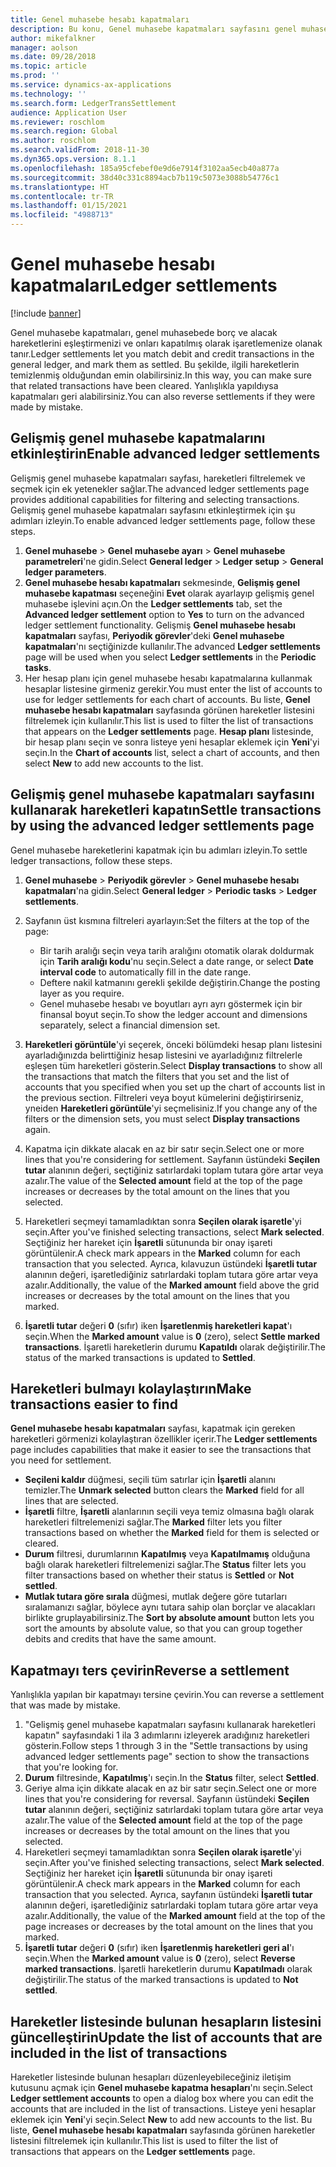 ```yaml
---
title: Genel muhasebe hesabı kapatmaları
description: Bu konu, Genel muhasebe kapatmaları sayfasını genel muhasebe hareketlerini kapatmak ve kapatmaları geri almak için nasıl kullanılacağını açıklar.
author: mikefalkner
manager: aolson
ms.date: 09/28/2018
ms.topic: article
ms.prod: ''
ms.service: dynamics-ax-applications
ms.technology: ''
ms.search.form: LedgerTransSettlement
audience: Application User
ms.reviewer: roschlom
ms.search.region: Global
ms.author: roschlom
ms.search.validFrom: 2018-11-30
ms.dyn365.ops.version: 8.1.1
ms.openlocfilehash: 185a95cfebef0e9d6e7914f3102aa5ecb40a877a
ms.sourcegitcommit: 38d40c331c8894acb7b119c5073e3088b54776c1
ms.translationtype: HT
ms.contentlocale: tr-TR
ms.lasthandoff: 01/15/2021
ms.locfileid: "4988713"
---
```

# <a name="ledger-settlements"></a><span data-ttu-id="7cf54-103">Genel muhasebe hesabı kapatmaları</span><span class="sxs-lookup"><span data-stu-id="7cf54-103">Ledger settlements</span></span>

[!include [banner](../includes/banner.md)]

<span data-ttu-id="7cf54-104">Genel muhasebe kapatmaları, genel muhasebede borç ve alacak hareketlerini eşleştirmenizi ve onları kapatılmış olarak işaretlemenize olanak tanır.</span><span class="sxs-lookup"><span data-stu-id="7cf54-104">Ledger settlements let you match debit and credit transactions in the general ledger, and mark them as settled.</span></span> <span data-ttu-id="7cf54-105">Bu şekilde, ilgili hareketlerin temizlenmiş olduğundan emin olabilirsiniz.</span><span class="sxs-lookup"><span data-stu-id="7cf54-105">In this way, you can make sure that related transactions have been cleared.</span></span> <span data-ttu-id="7cf54-106">Yanlışlıkla yapıldıysa kapatmaları geri alabilirsiniz.</span><span class="sxs-lookup"><span data-stu-id="7cf54-106">You can also reverse settlements if they were made by mistake.</span></span>

## <a name="enable-advanced-ledger-settlements"></a><span data-ttu-id="7cf54-107">Gelişmiş genel muhasebe kapatmalarını etkinleştirin</span><span class="sxs-lookup"><span data-stu-id="7cf54-107">Enable advanced ledger settlements</span></span>

<span data-ttu-id="7cf54-108">Gelişmiş genel muhasebe kapatmaları sayfası, hareketleri filtrelemek ve seçmek için ek yetenekler sağlar.</span><span class="sxs-lookup"><span data-stu-id="7cf54-108">The advanced ledger settlements page provides additional capabilities for filtering and selecting transactions.</span></span> <span data-ttu-id="7cf54-109">Gelişmiş genel muhasebe kapatmaları sayfasını etkinleştirmek için şu adımları izleyin.</span><span class="sxs-lookup"><span data-stu-id="7cf54-109">To enable advanced ledger settlements page, follow these steps.</span></span>

1. <span data-ttu-id="7cf54-110">**Genel muhasebe** \> **Genel muhasebe ayarı** \> **Genel muhasebe parametreleri**'ne gidin.</span><span class="sxs-lookup"><span data-stu-id="7cf54-110">Select **General ledger** \> **Ledger setup** \> **General ledger parameters**.</span></span> 
2. <span data-ttu-id="7cf54-111">**Genel muhasebe hesabı kapatmaları** sekmesinde, **Gelişmiş genel muhasebe kapatması** seçeneğini **Evet** olarak ayarlayıp gelişmiş genel muhasebe işlevini açın.</span><span class="sxs-lookup"><span data-stu-id="7cf54-111">On the **Ledger settlements** tab, set the **Advanced ledger settlement** option to **Yes** to turn on the advanced ledger settlement functionality.</span></span> <span data-ttu-id="7cf54-112">Gelişmiş **Genel muhasebe hesabı kapatmaları** sayfası, **Periyodik görevler**'deki **Genel muhasebe kapatmaları**'nı seçtiğinizde kullanılır.</span><span class="sxs-lookup"><span data-stu-id="7cf54-112">The advanced **Ledger settlements** page will be used when you select **Ledger settlements** in the **Periodic tasks**.</span></span> 
3. <span data-ttu-id="7cf54-113">Her hesap planı için genel muhasebe hesabı kapatmalarına kullanmak hesaplar listesine girmeniz gerekir.</span><span class="sxs-lookup"><span data-stu-id="7cf54-113">You must enter the list of accounts to use for ledger settlements for each chart of accounts.</span></span> <span data-ttu-id="7cf54-114">Bu liste, **Genel muhasebe hesabı kapatmaları** sayfasında görünen hareketler listesini filtrelemek için kullanılır.</span><span class="sxs-lookup"><span data-stu-id="7cf54-114">This list is used to filter the list of transactions that appears on the **Ledger settlements** page.</span></span> <span data-ttu-id="7cf54-115">**Hesap planı** listesinde, bir hesap planı seçin ve sonra listeye yeni hesaplar eklemek için **Yeni**'yi seçin.</span><span class="sxs-lookup"><span data-stu-id="7cf54-115">In the **Chart of accounts** list, select a chart of accounts, and then select **New** to add new accounts to the list.</span></span>

## <a name="settle-transactions-by-using-the-advanced-ledger-settlements-page"></a><span data-ttu-id="7cf54-116">Gelişmiş genel muhasebe kapatmaları sayfasını kullanarak hareketleri kapatın</span><span class="sxs-lookup"><span data-stu-id="7cf54-116">Settle transactions by using the advanced ledger settlements page</span></span>

<span data-ttu-id="7cf54-117">Genel muhasebe hareketlerini kapatmak için bu adımları izleyin.</span><span class="sxs-lookup"><span data-stu-id="7cf54-117">To settle ledger transactions, follow these steps.</span></span>

1. <span data-ttu-id="7cf54-118">**Genel muhasebe** \> **Periyodik görevler** \> **Genel muhasebe hesabı kapatmaları**'na gidin.</span><span class="sxs-lookup"><span data-stu-id="7cf54-118">Select **General ledger** \> **Periodic tasks** \> **Ledger settlements**.</span></span>
2. <span data-ttu-id="7cf54-119">Sayfanın üst kısmına filtreleri ayarlayın:</span><span class="sxs-lookup"><span data-stu-id="7cf54-119">Set the filters at the top of the page:</span></span>

    - <span data-ttu-id="7cf54-120">Bir tarih aralığı seçin veya tarih aralığını otomatik olarak doldurmak için **Tarih aralığı kodu**'nu seçin.</span><span class="sxs-lookup"><span data-stu-id="7cf54-120">Select a date range, or select **Date interval code** to automatically fill in the date range.</span></span>
    - <span data-ttu-id="7cf54-121">Deftere nakil katmanını gerekli şekilde değiştirin.</span><span class="sxs-lookup"><span data-stu-id="7cf54-121">Change the posting layer as you require.</span></span>
    - <span data-ttu-id="7cf54-122">Genel muhasebe hesabı ve boyutları ayrı ayrı göstermek için bir finansal boyut seçin.</span><span class="sxs-lookup"><span data-stu-id="7cf54-122">To show the ledger account and dimensions separately, select a financial dimension set.</span></span>

3. <span data-ttu-id="7cf54-123">**Hareketleri görüntüle**'yi seçerek, önceki bölümdeki hesap planı listesini ayarladığınızda belirttiğiniz hesap listesini ve ayarladığınız filtrelerle eşleşen tüm hareketleri gösterin.</span><span class="sxs-lookup"><span data-stu-id="7cf54-123">Select **Display transactions** to show all the transactions that match the filters that you set and the list of accounts that you specified when you set up the chart of accounts list in the previous section.</span></span> <span data-ttu-id="7cf54-124">Filtreleri veya boyut kümelerini değiştirirseniz, yneiden **Hareketleri görüntüle**'yi seçmelisiniz.</span><span class="sxs-lookup"><span data-stu-id="7cf54-124">If you change any of the filters or the dimension sets, you must select **Display transactions** again.</span></span>
4. <span data-ttu-id="7cf54-125">Kapatma için dikkate alacak en az bir satır seçin.</span><span class="sxs-lookup"><span data-stu-id="7cf54-125">Select one or more lines that you're considering for settlement.</span></span> <span data-ttu-id="7cf54-126">Sayfanın üstündeki **Seçilen tutar** alanının değeri, seçtiğiniz satırlardaki toplam tutara göre artar veya azalır.</span><span class="sxs-lookup"><span data-stu-id="7cf54-126">The value of the **Selected amount** field at the top of the page increases or decreases by the total amount on the lines that you selected.</span></span>
5. <span data-ttu-id="7cf54-127">Hareketleri seçmeyi tamamladıktan sonra **Seçilen olarak işaretle**'yi seçin.</span><span class="sxs-lookup"><span data-stu-id="7cf54-127">After you've finished selecting transactions, select **Mark selected**.</span></span> <span data-ttu-id="7cf54-128">Seçtiğiniz her hareket için **İşaretli** sütununda bir onay işareti görüntülenir.</span><span class="sxs-lookup"><span data-stu-id="7cf54-128">A check mark appears in the **Marked** column for each transaction that you selected.</span></span> <span data-ttu-id="7cf54-129">Ayrıca, kılavuzun üstündeki **İşaretli tutar** alanının değeri, işaretlediğiniz satırlardaki toplam tutara göre artar veya azalır.</span><span class="sxs-lookup"><span data-stu-id="7cf54-129">Additionally, the value of the **Marked amount** field above the grid increases or decreases by the total amount on the lines that you marked.</span></span>
6. <span data-ttu-id="7cf54-130">**İşaretli tutar** değeri **0** (sıfır) iken **İşaretlenmiş hareketleri kapat**'ı seçin.</span><span class="sxs-lookup"><span data-stu-id="7cf54-130">When the **Marked amount** value is **0** (zero), select **Settle marked transactions**.</span></span> <span data-ttu-id="7cf54-131">İşaretli hareketlerin durumu **Kapatıldı** olarak değiştirilir.</span><span class="sxs-lookup"><span data-stu-id="7cf54-131">The status of the marked transactions is updated to **Settled**.</span></span>

## <a name="make-transactions-easier-to-find"></a><span data-ttu-id="7cf54-132">Hareketleri bulmayı kolaylaştırın</span><span class="sxs-lookup"><span data-stu-id="7cf54-132">Make transactions easier to find</span></span>

<span data-ttu-id="7cf54-133">**Genel muhasebe hesabı kapatmaları** sayfası, kapatmak için gereken hareketleri görmenizi kolaylaştıran özellikler içerir.</span><span class="sxs-lookup"><span data-stu-id="7cf54-133">The **Ledger settlements** page includes capabilities that make it easier to see the transactions that you need for settlement.</span></span>

- <span data-ttu-id="7cf54-134">**Seçileni kaldır** düğmesi, seçili tüm satırlar için **İşaretli** alanını temizler.</span><span class="sxs-lookup"><span data-stu-id="7cf54-134">The **Unmark selected** button clears the **Marked** field for all lines that are selected.</span></span>
- <span data-ttu-id="7cf54-135">**İşaretli** filtre, **İşaretli** alanlarının seçili veya temiz olmasına bağlı olarak hareketleri filtrelemenizi sağlar.</span><span class="sxs-lookup"><span data-stu-id="7cf54-135">The **Marked** filter lets you filter transactions based on whether the **Marked** field for them is selected or cleared.</span></span>
- <span data-ttu-id="7cf54-136">**Durum** filtresi, durumlarının **Kapatılmış** veya **Kapatılmamış** olduğuna bağlı olarak hareketleri filtrelemenizi sağlar.</span><span class="sxs-lookup"><span data-stu-id="7cf54-136">The **Status** filter lets you filter transactions based on whether their status is **Settled** or **Not settled**.</span></span>
- <span data-ttu-id="7cf54-137">**Mutlak tutara göre sırala** düğmesi, mutlak değere göre tutarları sıralamanızı sağlar, böylece aynı tutara sahip olan borçlar ve alacakları birlikte gruplayabilirsiniz.</span><span class="sxs-lookup"><span data-stu-id="7cf54-137">The **Sort by absolute amount** button lets you sort the amounts by absolute value, so that you can group together debits and credits that have the same amount.</span></span>

## <a name="reverse-a-settlement"></a><span data-ttu-id="7cf54-138">Kapatmayı ters çevirin</span><span class="sxs-lookup"><span data-stu-id="7cf54-138">Reverse a settlement</span></span>

<span data-ttu-id="7cf54-139">Yanlışlıkla yapılan bir kapatmayı tersine çevirin.</span><span class="sxs-lookup"><span data-stu-id="7cf54-139">You can reverse a settlement that was made by mistake.</span></span>

1. <span data-ttu-id="7cf54-140">"Gelişmiş genel muhasebe kapatmaları sayfasını kullanarak hareketleri kapatın" sayfasındaki 1 ila 3 adımlarını izleyerek aradığınız hareketleri gösterin.</span><span class="sxs-lookup"><span data-stu-id="7cf54-140">Follow steps 1 through 3 in the "Settle transactions by using advanced ledger settlements page" section to show the transactions that you're looking for.</span></span>
2. <span data-ttu-id="7cf54-141">**Durum** filtresinde, **Kapatılmış**'ı seçin.</span><span class="sxs-lookup"><span data-stu-id="7cf54-141">In the **Status** filter, select **Settled**.</span></span>
3. <span data-ttu-id="7cf54-142">Geriye alma için dikkate alacak en az bir satır seçin.</span><span class="sxs-lookup"><span data-stu-id="7cf54-142">Select one or more lines that you're considering for reversal.</span></span> <span data-ttu-id="7cf54-143">Sayfanın üstündeki **Seçilen tutar** alanının değeri, seçtiğiniz satırlardaki toplam tutara göre artar veya azalır.</span><span class="sxs-lookup"><span data-stu-id="7cf54-143">The value of the **Selected amount** field at the top of the page increases or decreases by the total amount on the lines that you selected.</span></span>
4. <span data-ttu-id="7cf54-144">Hareketleri seçmeyi tamamladıktan sonra **Seçilen olarak işaretle**'yi seçin.</span><span class="sxs-lookup"><span data-stu-id="7cf54-144">After you've finished selecting transactions, select **Mark selected**.</span></span> <span data-ttu-id="7cf54-145">Seçtiğiniz her hareket için **İşaretli** sütununda bir onay işareti görüntülenir.</span><span class="sxs-lookup"><span data-stu-id="7cf54-145">A check mark appears in the **Marked** column for each transaction that you selected.</span></span> <span data-ttu-id="7cf54-146">Ayrıca, sayfanın üstündeki **İşaretli tutar** alanının değeri, işaretlediğiniz satırlardaki toplam tutara göre artar veya azalır.</span><span class="sxs-lookup"><span data-stu-id="7cf54-146">Additionally, the value of the **Marked amount** field at the top of the page increases or decreases by the total amount on the lines that you marked.</span></span>
5. <span data-ttu-id="7cf54-147">**İşaretli tutar** değeri **0** (sıfır) iken **İşaretlenmiş hareketleri geri al**'ı seçin.</span><span class="sxs-lookup"><span data-stu-id="7cf54-147">When the **Marked amount** value is **0** (zero), select **Reverse marked transactions**.</span></span> <span data-ttu-id="7cf54-148">İşaretli hareketlerin durumu **Kapatılmadı** olarak değiştirilir.</span><span class="sxs-lookup"><span data-stu-id="7cf54-148">The status of the marked transactions is updated to **Not settled**.</span></span>

## <a name="update-the-list-of-accounts-that-are-included-in-the-list-of-transactions"></a><span data-ttu-id="7cf54-149">Hareketler listesinde bulunan hesapların listesini güncelleştirin</span><span class="sxs-lookup"><span data-stu-id="7cf54-149">Update the list of accounts that are included in the list of transactions</span></span>

<span data-ttu-id="7cf54-150">Hareketler listesinde bulunan hesapları düzenleyebileceğiniz iletişim kutusunu açmak için **Genel muhasebe kapatma hesapları**'nı seçin.</span><span class="sxs-lookup"><span data-stu-id="7cf54-150">Select **Ledger settlement accounts** to open a dialog box where you can edit the accounts that are included in the list of transactions.</span></span> <span data-ttu-id="7cf54-151">Listeye yeni hesaplar eklemek için **Yeni**'yi seçin.</span><span class="sxs-lookup"><span data-stu-id="7cf54-151">Select **New** to add new accounts to the list.</span></span> <span data-ttu-id="7cf54-152">Bu liste, **Genel muhasebe hesabı kapatmaları** sayfasında görünen hareketler listesini filtrelemek için kullanılır.</span><span class="sxs-lookup"><span data-stu-id="7cf54-152">This list is used to filter the list of transactions that appears on the **Ledger settlements** page.</span></span>
